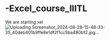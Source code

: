 # -Excel_course_IIITL
We are starting xel 
![Uploading Screenshot_2024-08-28-15-48-33-35_40deb401b9ffe8e1df2f1cc5ba480b12.jpg…]()
